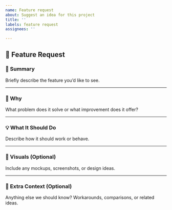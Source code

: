 ```yaml
---
name: Feature request
about: Suggest an idea for this project
title: ''
labels: feature request
assignees: ''

---
```


## 🌟 Feature Request

### 📝 Summary  
Briefly describe the feature you’d like to see.

---

### 🤔 Why  
What problem does it solve or what improvement does it offer?

---

### 💡 What It Should Do  
Describe how it should work or behave.

---

### 🎨 Visuals (Optional)  
Include any mockups, screenshots, or design ideas.

---

### 📎 Extra Context (Optional)  
Anything else we should know? Workarounds, comparisons, or related ideas.
